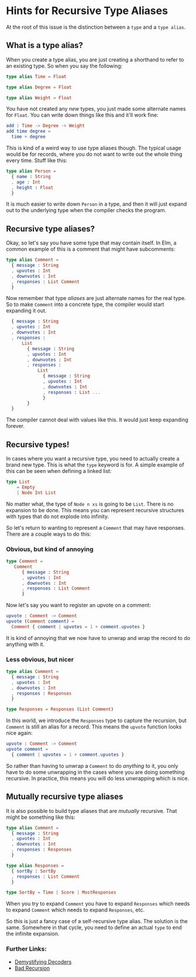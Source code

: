 
# Hints for Recursive Type Aliases

At the root of this issue is the distinction between a `type` and a `type alias`.


## What is a type alias?

When you create a type alias, you are just creating a shorthand to refer to an existing type. So when you say the following:

```elm
type alias Time = Float

type alias Degree = Float

type alias Weight = Float
```

You have not created any *new* types, you just made some alternate names for `Float`. You can write down things like this and it'll work fine:

```elm
add : Time -> Degree -> Weight
add time degree =
  time + degree
```

This is kind of a weird way to use type aliases though. The typical usage would be for records, where you do not want to write out the whole thing every time. Stuff like this:

```elm
type alias Person =
  { name : String
  , age : Int
  , height : Float
  }
```

It is much easier to write down `Person` in a type, and then it will just expand out to the underlying type when the compiler checks the program.


## Recursive type aliases?

Okay, so let's say you have some type that may contain itself. In Elm, a common example of this is a comment that might have subcomments:

```elm
type alias Comment =
  { message : String
  , upvotes : Int
  , downvotes : Int
  , responses : List Comment
  }
```

Now remember that type *aliases* are just alternate names for the real type. So to make `Comment` into a concrete type, the compiler would start expanding it out.

```elm
  { message : String
  , upvotes : Int
  , downvotes : Int
  , responses :
      List
        { message : String
        , upvotes : Int
        , downvotes : Int
        , responses :
            List
              { message : String
              , upvotes : Int
              , downvotes : Int
              , responses : List ...
              }
        }
  }
```

The compiler cannot deal with values like this. It would just keep expanding forever.


## Recursive types!

In cases where you want a recursive type, you need to actually create a brand new type. This is what the `type` keyword is for. A simple example of this can be seen when defining a linked list:

```elm
type List
    = Empty
    | Node Int List
```

No matter what, the type of `Node n xs` is going to be `List`. There is no expansion to be done. This means you can represent recursive structures with types that do not explode into infinity.

So let's return to wanting to represent a `Comment` that may have responses. There are a couple ways to do this:


### Obvious, but kind of annoying

```elm
type Comment =
   Comment
      { message : String
      , upvotes : Int
      , downvotes : Int
      , responses : List Comment
      }
```

Now let's say you want to register an upvote on a comment:

```elm
upvote : Comment -> Comment
upvote (Comment comment) =
  Comment { comment | upvotes = 1 + comment.upvotes }
```

It is kind of annoying that we now have to unwrap and wrap the record to do anything with it.


### Less obvious, but nicer

```elm
type alias Comment =
  { message : String
  , upvotes : Int
  , downvotes : Int
  , responses : Responses
  }

type Responses = Responses (List Comment)
```

In this world, we introduce the `Responses` type to capture the recursion, but `Comment` is still an alias for a record. This means the `upvote` function looks nice again:

```elm
upvote : Comment -> Comment
upvote comment =
  { comment | upvotes = 1 + comment.upvotes }
```

So rather than having to unwrap a `Comment` to do *anything* to it, you only have to do some unwrapping in the cases where you are doing something recursive. In practice, this means you will do less unwrapping which is nice.


## Mutually recursive type aliases

It is also possible to build type aliases that are *mutually* recursive. That might be something like this:

```elm
type alias Comment =
  { message : String
  , upvotes : Int
  , downvotes : Int
  , responses : Responses
  }

type alias Responses =
  { sortBy : SortBy
  , responses : List Comment
  }

type SortBy = Time | Score | MostResponses
```

When you try to expand `Comment` you have to expand `Responses` which needs to expand `Comment` which needs to expand `Responses`, etc.

So this is just a fancy case of a self-recursive type alias. The solution is the same. Somewhere in that cycle, you need to define an actual `type` to end the infinite expansion.

### Further Links:

* [Demystifying Decoders](https://github.com/zwilias/elm-demystify-decoders/blob/master/recursive-help.md)
* [Bad Recursion](https://github.com/elm/compiler/blob/0.18.0/hints/bad-recursion.md)
